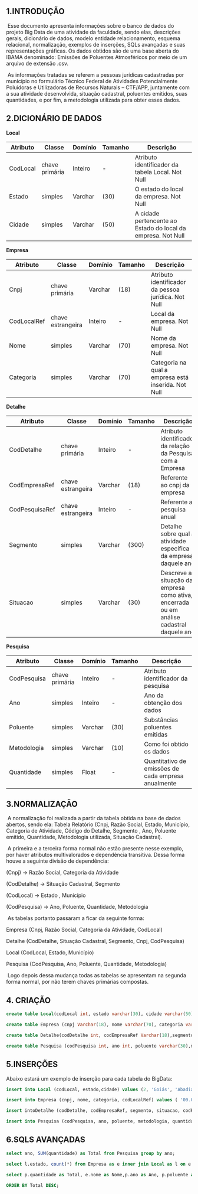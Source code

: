 ## 1.INTRODUÇÃO

​	Esse documento apresenta informações sobre o banco de dados do projeto Big Data de uma atividade da faculdade, sendo elas, descrições gerais, dicionário de dados, modelo entidade relacionamento, esquema relacional, normalização, exemplos de inserções, SQLs avançadas e suas representações gráficas. Os dados obtidos são de uma base aberta do IBAMA denominado: Emissões de Poluentes Atmosféricos por meio de um arquivo de extensão .csv.

​	As informações tratadas se referem a pessoas jurídicas cadastradas por município no formulário Técnico Federal de Atividades Potencialmente Poluidoras e Utilizadoras de Recursos Naturais – CTF/APP, juntamente com a sua atividade desenvolvida, situação cadastral, poluentes emitidos, suas quantidades, e por fim, a metodologia utilizada para obter esses dados.

## 2.DICIONÁRIO DE DADOS

**Local**

| **Atributo** | **Classe**             | **Domínio** | **Tamanho** | **Descrição**                                                |
| ------------ | ---------------------- | ----------- | ----------- | ------------------------------------------------------------ |
| CodLocal     | chave 		primária | Inteiro     | -           | Atributo 		identificador da tabela Local. Not Null     |
| Estado       | simples                | Varchar     | (30)        | O 		estado do local da empresa. Not Null               |
| Cidade       | simples                | Varchar     | (50)        | A 		cidade pertencente ao Estado do local da empresa. Not Null |

**Empresa**

| **Atributo** | **Classe**                | **Domínio** | **Tamanho** | **Descrição**                                               |
| ------------ | ------------------------- | ----------- | ----------- | ----------------------------------------------------------- |
| Cnpj         | chave primária            | Varchar     | (18)        | Atributo 		identificador da pessoa jurídica. Not Null |
| CodLocalRef  | chave 		estrangeira | Inteiro     | -           | Local da 		empresa. Not Null                          |
| Nome         | simples                   | Varchar     | (70)        | Nome da 		empresa. Not Null                           |
| Categoria    | simples                   | Varchar     | (70)        | Categoria na 		qual a empresa está inserida. Not Null |

**Detalhe**

| **Atributo**   | **Classe**                | **Domínio** | **Tamanho** | **Descrição**                                                |
| -------------- | ------------------------- | ----------- | ----------- | ------------------------------------------------------------ |
| CodDetalhe     | chave primária            | Inteiro     | -           | Atributo 		identificador da relação da Pesquisa com a Empresa |
| CodEmpresaRef  | chave 		estrangeira | Varchar     | (18)        | Referente ao 		cnpj da empresa                         |
| CodPesquisaRef | chave 		estrangeira | Inteiro     | -           | Referente a 		pesquisa anual                           |
| Segmento       | simples                   | Varchar     | (300)       | Detalhe sobre 		qual a atividade específica da empresa daquele ano |
| Situacao       | simples                   | Varchar     | (30)        | Descreve a 		situação da empresa como ativa, encerrada ou em análise 		cadastral daquele ano |

**Pesquisa**

| **Atributo** | **Classe**     | **Domínio** | **Tamanho** | **Descrição**                                               |
| ------------ | -------------- | ----------- | ----------- | ----------------------------------------------------------- |
| CodPesquisa  | chave primária | Inteiro     | -           | Atributo 		identificador da pesquisa                  |
| Ano          | simples        | Inteiro     | -           | Ano da 		obtenção dos dados                           |
| Poluente     | simples        | Varchar     | (30)        | Substâncias 		poluentes emitidas                      |
| Metodologia  | simples        | Varchar     | (10)        | Como foi 		obtido os dados                            |
| Quantidade   | simples        | Float       | -           | Quantitativo 		de emissões de cada empresa anualmente |



## 3.NORMALIZAÇÃO

​	A normalização foi realizada a partir da tabela obtida na base de dados abertos, sendo ela: Tabela Relatório (Cnpj, Razão Social, Estado, Município, Categoria de Atividade, Código do Detalhe, Segmento , Ano, Poluente emitido, Quantidade, Metodologia utilizada, Situação Cadastral).

​	A primeira e a terceira forma normal não estão presente nesse exemplo, por haver atributos multivalorados e dependência transitiva. Dessa forma houve a seguinte divisão de dependência:

(Cnpj) → Razão Social, Categoria da Atividade

(CodDetalhe) → Situação Cadastral, Segmento 

(CodLocal) → Estado , Município 

(CodPesquisa) → Ano, Poluente, Quantidade, Metodologia 

​	As tabelas portanto passaram a ficar da seguinte forma:

Empresa (Cnpj, Razão Social, Categoria da Atividade, CodLocal)

Detalhe (CodDetalhe, Situação Cadastral, Segmento, Cnpj, CodPesquisa)

Local (CodLocal, Estado, Município)

Pesquisa (CodPesquisa, Ano, Poluente, Quantidade, Metodologia)

​	Logo depois dessa mudança todas as tabelas se apresentam na segunda forma normal, por não terem chaves primárias compostas.

## 4. CRIAÇÃO

```sql
create table Local(codLocal int, estado varchar(30), cidade varchar(50),primary key(codLocal));

create table Empresa (cnpj Varchar(18), nome varchar(70), categoria varchar(70),codLocalRef int, primary key(cnpj),Foreign Key(codLocalRef) REFERENCES Local(codLocal));

create table Detalhe(codDetalhe int, codEmpresaRef Varchar(18),segmento varchar(300),situacao varchar(30),  codPesquisaRef int, primary key(codDetalhe), Foreign Key (codEmpresaRef) REFERENCES Empresa(cnpj), Foreign Key(codPesquisaRef) REFERENCES Pesquisa(codPesquisa));

create table Pesquisa (codPesquisa int, ano int, poluente varchar(30),metodologia varchar(10), quantidade float, primary key (codPesquisa));
```



## 5.INSERÇÕES

Abaixo estará um exemplo de inserção para cada tabela do BigData:

```sql
insert into Local (codLocal, estado,cidade) values (2, 'Goiás', 'Abadia de Goiás');
```

```sql
insert into Empresa (cnpj, nome, categoria, codLocalRef) values ( '00.012.377/0001-60 ','CEREAL COM .EXP. E REPRES. AGROPECUÁRIA S/A','Transporte,Terminais,   Depósitos e Comércio', 199);
```

```sql
insert intoDetalhe (codDetalhe, codEmpresaRef, segmento, situacao, codPesquisaRef) values (4, '00.075.140/0001-29',  'Fabricação de chapas, placas de madeira aglomerada, prensada e compensada',  'Ativa', 4);
```

```sql
insert into Pesquisa (codPesquisa, ano, poluente, metodologia, quantidade) values (1, 2013, 'Material Particulado (MP)',  'Estimativa', 0.1);
```



## 6.SQLS AVANÇADAS

```sql
select ano, SUM(quantidade) as Total from Pesquisa group by ano;
```

```sql
select l.estado, count(*) from Empresa as e inner join Local as l on e.codLocalRef=l.codLocal group by l.estado;


```

```sql
select p.quantidade as Total, e.nome as Nome,p.ano as Ano, p.poluente as Poluente from Detalhe as d left join Pesquisa as p on p.codPesquisa=d.codPesquisaRef inner join Empresa as e on d.CodEmpresaRef=e.cnpj where Ano=2020  

ORDER BY Total DESC;
```



